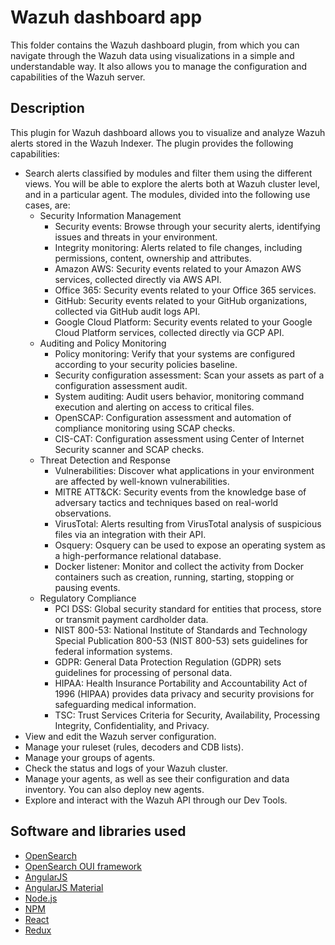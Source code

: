 # Wazuh dashboard app

This folder contains the Wazuh dashboard plugin, from which you can navigate through the 
Wazuh data using visualizations in a simple and understandable way. It also allows you to 
manage the configuration and capabilities of the Wazuh server.

## Description

This plugin for Wazuh dashboard allows you to visualize and analyze Wazuh alerts stored in 
the Wazuh Indexer. The plugin provides the following capabilities:

- Search alerts classified by modules and filter them using the different views. You will 
be able to explore the alerts both at Wazuh cluster level, and in a particular agent. The 
modules, divided into the following use cases, are:
    - Security Information Management
        - Security events: Browse through your security alerts, identifying issues and 
        threats in your environment.
        - Integrity monitoring: Alerts related to file changes, including permissions, 
        content, ownership and attributes.
        - Amazon AWS: Security events related to your Amazon AWS services, collected 
        directly via AWS API.
        - Office 365: Security events related to your Office 365 services.
        - GitHub: Security events related to your GitHub organizations, collected via 
        GitHub audit logs API.
        - Google Cloud Platform: Security events related to your Google Cloud Platform 
        services, collected directly via GCP API.
    - Auditing and Policy Monitoring
        - Policy monitoring: Verify that your systems are configured according to your 
        security policies baseline.
        - Security configuration assessment: Scan your assets as part of a configuration 
        assessment audit.
        - System auditing: Audit users behavior, monitoring command execution and 
        alerting on access to critical files.
        - OpenSCAP: Configuration assessment and automation of compliance monitoring 
        using SCAP checks.
        - CIS-CAT: Configuration assessment using Center of Internet Security scanner 
        and SCAP checks.
    - Threat Detection and Response
        - Vulnerabilities: Discover what applications in your environment are affected by
         well-known vulnerabilities.
        - MITRE ATT&CK: Security events from the knowledge base of adversary tactics and 
        techniques based on real-world observations.
        - VirusTotal: Alerts resulting from VirusTotal analysis of suspicious files via an 
        integration with their API.
        - Osquery: Osquery can be used to expose an operating system as a high-performance 
        relational database.
        - Docker listener: Monitor and collect the activity from Docker containers such as 
        creation, running, starting, stopping or pausing events.
    - Regulatory Compliance
        - PCI DSS: Global security standard for entities that process, store or transmit 
        payment cardholder data.
        - NIST 800-53: National Institute of Standards and Technology Special Publication 
        800-53 (NIST 800-53) sets guidelines for federal information systems.
        - GDPR: General Data Protection Regulation (GDPR) sets guidelines for processing 
        of personal data.
        - HIPAA: Health Insurance Portability and Accountability Act of 1996 (HIPAA) 
        provides data privacy and security provisions for safeguarding medical information.
        - TSC: Trust Services Criteria for Security, Availability, Processing Integrity, 
        Confidentiality, and Privacy.
- View and edit the Wazuh server configuration.
- Manage your ruleset (rules, decoders and CDB lists).
- Manage your groups of agents.
- Check the status and logs of your Wazuh cluster.
- Manage your agents, as well as see their configuration and data inventory. You can also 
deploy new agents.
- Explore and interact with the Wazuh API through our Dev Tools.

## Software and libraries used

- [OpenSearch](https://opensearch.org/)
- [OpenSearch OUI framework](https://github.com/opensearch-project/oui)
- [AngularJS](https://angularjs.org)
- [AngularJS Material](https://material.angularjs.org)
- [Node.js](https://nodejs.org)
- [NPM](https://npmjs.com)
- [React](https://reactjs.org)
- [Redux](https://redux.js.org)
